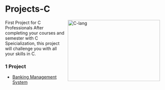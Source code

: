 # Projects-C
<p>
<a> <img src="https://dev.to/surajondev/is-c-most-underrated-programming-language-1bhn" alt="C-lang" height="200" width="300" align="right"> </a>
<a>First Project for C Professionals
After completing your courses and semester with C Speicialization, this project will challenge you with all your skills in C.</a> </p>

### 1 Project 
- [Banking Management System](https://github.com/hmarshmello/Projects-C-/blob/main/bankmanagementsystem.c)
